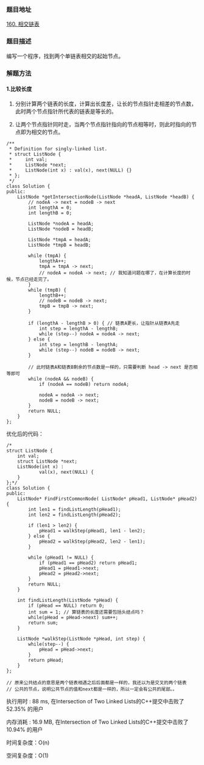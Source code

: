 ### 题目地址

[160. 相交链表](https://leetcode-cn.com/problems/intersection-of-two-linked-lists/)

### 题目描述
编写一个程序，找到两个单链表相交的起始节点。

### 解题方法
#### 1.比较长度

1. 分别计算两个链表的长度，计算出长度差，让长的节点指针走相差的节点数，此时两个节点指针所代表的链表是等长的。

2. 让两个节点指针同时走，当两个节点指针指向的节点相等时，则此时指向的节点即为相交的节点。

```
/**
 * Definition for singly-linked list.
 * struct ListNode {
 *     int val;
 *     ListNode *next;
 *     ListNode(int x) : val(x), next(NULL) {}
 * };
 */
class Solution {
public:
    ListNode *getIntersectionNode(ListNode *headA, ListNode *headB) {
        // nodeA -> next = nodeB -> next
        int lengthA = 0;
        int lengthB = 0;
        
        ListNode *nodeA = headA;
        ListNode *nodeB = headB;
        
        ListNode *tmpA = headA;
        ListNode *tmpB = headB;
        
        while (tmpA) {
            lengthA++;
            tmpA = tmpA -> next;
            // nodeA = nodeA -> next; // 我知道问题在哪了，在计算长度的时候，节点已经走完了。
        }
        while (tmpB) {
            lengthB++;
            // nodeB = nodeB -> next;
            tmpB = tmpB -> next;
        }
        
        if (lengthA - lengthB > 0) { // 链表A更长，让指针从链表A先走
            int step = lengthA - lengthB;
            while (step--) nodeA = nodeA -> next;
        } else {
            int step = lengthB - lengthA;
            while (step--) nodeB = nodeB -> next;
        }
        
        // 此时链表A和链表B剩余的节点数是一样的，只需要判断 head -> next 是否相等即可
        while (nodeA && nodeB) {
            if (nodeA == nodeB) return nodeA;
            
            nodeA = nodeA -> next;
            nodeB = nodeB -> next;
        }
        return NULL;
    }
};
```

优化后的代码：
```
/*
struct ListNode {
	int val;
	struct ListNode *next;
	ListNode(int x) :
			val(x), next(NULL) {
	}
};*/
class Solution {
public:
    ListNode* FindFirstCommonNode( ListNode* pHead1, ListNode* pHead2) {
        int len1 = findListLength(pHead1);
        int len2 = findListLength(pHead2);
        
        if (len1 > len2) {
            pHead1 = walkStep(pHead1, len1 - len2);
        } else {
            pHead2 = walkStep(pHead2, len2 - len1);
        }
        
        while (pHead1 != NULL) {
            if (pHead1 == pHead2) return pHead1;
            pHead1 = pHead1->next;
            pHead2 = pHead2->next;
        }
        return NULL;
    }
    
    int findListLength(ListNode *pHead) {
        if (pHead == NULL) return 0;
        int sum = 1; // 算链表的长度还需要包括头结点吗？
        while(pHead = pHead->next) sum++;       
        return sum;
    }
    
    ListNode *walkStep(ListNode *pHead, int step) {
        while(step--) {
            pHead = pHead->next;
        }
        return pHead;
    }
};

// 原来公共结点的意思是两个链表相遇之后后面都是一样的，我还以为是交叉的两个链表
// 公共的节点，说明公共节点的值和next都是一样的，所以一定会有公共的尾部。。
```

执行用时 : 88 ms, 在Intersection of Two Linked Lists的C++提交中击败了52.35% 的用户

内存消耗 : 16.9 MB, 在Intersection of Two Linked Lists的C++提交中击败了10.94% 的用户

时间复杂度：O(n)

空间复杂度：O(1)

